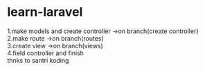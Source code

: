 # learn-laravel
1.make models and create controller ->on branch(create controller)
<br>
2.make route ->on branch(routes)
<br>
3.create view ->on branch(views)
<br>
4.field controller and finish
<br>
thnks to santri koding 
